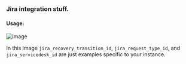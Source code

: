 ### Jira integration stuff. 

#### Usage:

![image](https://user-images.githubusercontent.com/87875608/128245932-7f10622c-454a-4a6e-aee5-ab8a00527ef6.png)


In this image `jira_recovery_transition_id`, `jira_request_type_id`, and `jira_servicedesk_id` are just examples specific to your instance.


